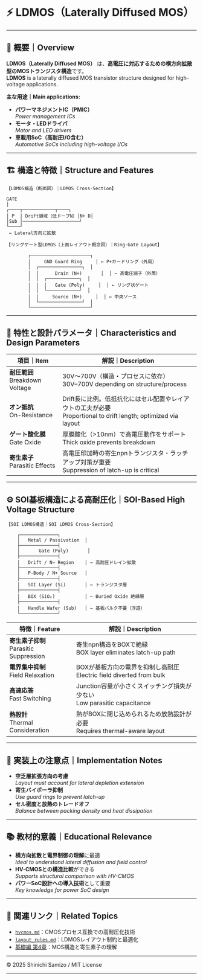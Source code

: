 # ⚡ LDMOS（Laterally Diffused MOS）

---

## 📘 概要｜Overview

**LDMOS（Laterally Diffused MOS）** は、**高電圧に対応するための横方向拡散型のMOSトランジスタ構造**です。  
**LDMOS** is a laterally diffused MOS transistor structure designed for high-voltage applications.

**主な用途｜Main applications:**

- **パワーマネジメントIC（PMIC）**  
  *Power management ICs*
- **モータ・LEDドライバ**  
  *Motor and LED drivers*
- **車載用SoC（高耐圧I/O含む）**  
  *Automotive SoCs including high-voltage I/Os*

---

## 🏗️ 構造と特徴｜Structure and Features

```text
【LDMOS構造（断面図）｜LDMOS Cross-Section】

GATE
│
┌────┬────────────┬────┐
│ P  │ Drift領域（低ドープN）│N+ D│
│Sub │─────────────────────┘
└────┘
 ← Lateral方向に拡散
```

```text
【リングゲート型LDMOS（上面レイアウト概念図）｜Ring-Gate Layout】

        ┌──────────────────────┐
        │     GND Guard Ring     │ ← P+ガードリング（外周）
        │  ┌────────────────┐  │
        │  │      Drain (N+)       │  │ ← 高電圧端子（外周）
        │  │  ┌────────────┐  │
        │  │  │   Gate (Poly)     │  │ ← リング状ゲート
        │  │  └────────────┘  │
        │  │     Source (N+)     │  │ ← 中央ソース
        │  └────────────────┘  │
        └──────────────────────┘
```

---

## 📐 特性と設計パラメータ｜Characteristics and Design Parameters

| 項目｜Item | 解説｜Description |
|--------|--------|
| **耐圧範囲**<br>Breakdown Voltage | 30V〜700V（構造・プロセスに依存）<br>30V–700V depending on structure/process |
| **オン抵抗**<br>On-Resistance | Drift長に比例。低抵抗化にはセル配置やレイアウトの工夫が必要<br>Proportional to drift length; optimized via layout |
| **ゲート酸化膜**<br>Gate Oxide | 厚膜酸化（>10nm）で高電圧動作をサポート<br>Thick oxide prevents breakdown |
| **寄生素子**<br>Parasitic Effects | 高電圧印加時の寄生npnトランジスタ・ラッチアップ対策が重要<br>Suppression of latch-up is critical |

---

## ⚙️ SOI基板構造による高耐圧化｜SOI-Based High Voltage Structure

```text
【SOI LDMOS構造｜SOI LDMOS Cross-Section】

    ┌──────────────┐
    │   Metal / Passivation  │
    ├──────────────┤
    │       Gate (Poly)       │
    ├──────────────┤
    │   Drift / N− Region    │ ← 高耐圧ドレイン拡散
    ├──────────────┤
    │   P-Body / N+ Source   │
    ├──────────────┤
    │   SOI Layer (Si)       │ ← トランジスタ層
    ├──────────────┤
    │   BOX (SiO₂)           │ ← Buried Oxide 絶縁層
    ├──────────────┤
    │   Handle Wafer (Sub)   │ ← 基板バルク不要（浮遊）
    └──────────────┘
```

| 特徴｜Feature | 解説｜Description |
|--------|--------|
| **寄生素子抑制**<br>Parasitic Suppression | 寄生npn構造をBOXで絶縁<br>BOX layer eliminates latch-up path |
| **電界集中抑制**<br>Field Relaxation | BOXが基板方向の電界を抑制し高耐圧<br>Electric field diverted from bulk |
| **高速応答**<br>Fast Switching | Junction容量が小さくスイッチング損失が少ない<br>Low parasitic capacitance |
| **熱設計**<br>Thermal Consideration | 熱がBOXに閉じ込められるため放熱設計が必要<br>Requires thermal-aware layout |

---

## 🧪 実装上の注意点｜Implementation Notes

- **空乏層拡張方向の考慮**  
  *Layout must account for lateral depletion extension*
- **寄生バイポーラ抑制**  
  *Use guard rings to prevent latch-up*
- **セル密度と放熱のトレードオフ**  
  *Balance between packing density and heat dissipation*

---

## 📚 教材的意義｜Educational Relevance

- **横方向拡散と電界制御の理解**に最適  
  *Ideal to understand lateral diffusion and field control*
- **HV-CMOSとの構造比較**ができる  
  *Supports structural comparison with HV-CMOS*
- **パワーSoC設計への導入技術**として重要  
  *Key knowledge for power SoC design*

---

## 🔗 関連リンク｜Related Topics

- [`hvcmos.md`](./hvcmos.md)：CMOSプロセス互換での高耐圧化技術  
- [`layout_rules.md`](./layout_rules.md)：LDMOSレイアウト制約と最適化  
- [基礎編 第4章](../chapter4_mos_characteristics/)：MOS構造と寄生素子の理解  

---

© 2025 Shinichi Samizo / MIT License

---
